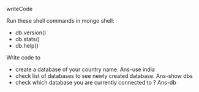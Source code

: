 writeCode

Run these shell commands in mongo shell:

- db.version()
- db.stats()
- db.help()

Write code to

- create a database of your country name.
Ans-use india
- check list of databases to see newly created database.
Ans-show dbs
- check which database you are currently connected to ?
Ans-db
